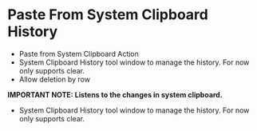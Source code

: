 # Paste From System Clipboard History

- Paste from System Clipboard Action
- System Clipboard History tool window to manage the history. For now only supports clear.
- Allow deletion by row

**IMPORTANT NOTE: Listens to the changes in system clipboard.**

- System Clipboard History tool window to manage the history. For now only supports clear.
